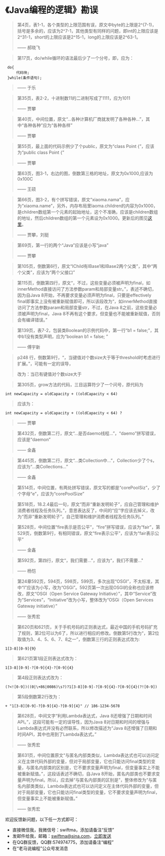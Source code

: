 # 《Java编程的逻辑》勘误

> 第4页，表1-1，各个类型的上限范围有误，原文中byte的上限是2^(7-1)，括号是多余的，应该为2^7-1，其他类型有同样的问题，即int的上限应该是2^31-1，short的上限应该是2^15-1，long的上限应该是2^63-1。
>
> —— 郝晓飞 

> 第17页，do/while循环的语法最后少了一个分号，即，应为：
```
 do{
     代码块;   
 }while(条件语句);
```
> —— 于乐

> 第35页，表2-2，十进制数11的二进制写成了1111，应为1011
>
> —— 贾攀

> 第40页，中间位置，原文“...各种计算机厂商就发明了各种各种...”，其中“各种各种”应为“各种各样”
>
> —— 贾攀

> 第55页，最上面的代码示例少了个public，原文为“class Point {”，应该为“public class Point {”
>
> —— 贾攀

> 第63页，图3-1，右边的图，倒数第三格的地址，原文为0x1000,应该为0x100C
>
> —— 王硕

> 第66页，图3-2，有个拼写错误，原文“xiaoma.nama”，应为“xiaoma.name”，另外，内存布局里laoma.children的内容为0x1000，是children数组第一个元素的起始地址，这个不准确，应该是children数组的地址，然后children数组的第一个元素设为0x1000。更新后的图见[这里](https://swiftma.github.io/person_update.jpg)。
>
> —— 贾攀，刘挺

> 第69页，第一行的两个“Java”应该是小写“java”
>
> —— 贾攀

> 第105页，倒数第6行，原文“IChild有IBase1和IBase2两个父类”，其中“两个父类”，应该为“两个父接口”

> 第115页，倒数第四行，原文“，不过，这些变量必须被声明为final，如innerMethod直接访问了方法参数param和局部变量str。”，表述不确切，因为自Java 8开始，不再要求变量必须声明为final，只要是effectively final即事实上没有被重新赋值即可，所以该段改为“，如innerMethod直接访问了方法参数param和局部变量str，不过，在Java 8之前，这些变量必须被声明为final，Java 8不再有这个要求，但变量也不能被重新赋值，否则会有编译错误。”


> 第139页，表7-2，包装类Boolean的示例代码中，第一行“b1 = false;”，其中b1没有类型声明，应为“boolean b1 = false; ”
>
> —— 傅宇新


> p248 行，倒数第9行，“，当键值对个数size大于等于threshold时考虑进行扩展。”，可能有一定的误导，
>
> 改为：当已有键值对个数size大于

> 第305页，grow方法的代码，三目运算符少了一个问号，原代码为
```
int newCapacity = oldCapacity + ((oldCapacity < 64) 
```
>应该为：
```
int newCapacity = oldCapacity + ((oldCapacity < 64) ? 
```
>
> —— 贾攀

> 第432页，倒数第二行，原文“...是否daemo线程...”，“daemo”拼写错误，应该是“daemon”
>
> —— 金鑫

> 第445页，倒数第二行，原文“...类Collection中...”，Collection少了个s，应该为“...类Collections...”
>
> —— 金鑫

> 第514页，中间位置，有两处拼写错误，原文写的都是“corePoolSiz”，少了个字母“e”，应该为“corePoolSize”
>
>

> 第518页，18.2.4最后一句，原文“而非“重新发明轮子”，应自己管理和维护消费者线程及任务队列。”，意思表达反了，中间的“应”字应该去掉义，改为“而非“重新发明轮子”，自己管理和维护消费者线程及任务队列。”

> 第528页，中间位置“fire表示是否公平”，“fire”拼写错误，应该为“fair”，第529页，倒数第9行，有相同错误，原文“fire表示公平”，应该为“fair表示公平”
>
> —— 金鑫

> 第592页，第四行，原文“，我们需要...”，应该为“，我们不需要..."
>
> —— 杨恺

> 第24章592页，594页，598页，599页，多次出现“OSGI”，不太标准，其中“I”应该为小写，改为“OSGi”。592页第一次出现OSGI的全称也应该修改，原文“OSGI（Open Service Gateway Initiative）”，其中“Service”改为“Services”，“Initiative”改为小写，整体改为“OSGi（Open Services Gateway initiative）”
>
> —— 张秀宏

> 第620页和621页，关于手机号码的正则表达式，最近中国的手机号码扩充了规则，第2位可以为6了，所以进行相应的修改。倒数第5行改为“，第2位取值为3、4、5、6、7、8之一”，倒数第三行的正则表达式改为:
```
1[3-8][0-9]{9}
```
>第621页第1段正则表达式改为：
```
1[3-8][0-9]-?[0-9]{4}-?[0-9]{4}
```
>第4段正则表达式改为：
```
(?<![0-9])((0|\+86|0086)\s?)?1[3-8][0-9]-?[0-9]{4}-?[0-9]{4}(?![0-9])
```
>第5段倒数第2行改为：
```
+ "1[3-8][0-9]-?[0-9]{4}-?[0-9]{4}" // 186-1234-5678
```


> 第628页，中间文字“利用Lambda表达式，Java 8还增强了日期和时间API。”，这段可能有一定的误导性，因为Java 8对日期和时间的增强与Lambda表达式并没有必然联系，所以修改描述为“Java 8还增强了日期和时间API，其中也用到了Lambda表达式。”
>
> —— 张秀宏

> 第631页，中间位置原文“与匿名内部类类似，Lambda表达式也可以访问定义在主体代码外部的变量，但对于局部变量，它也只能访问final类型的变量，与匿名内部类的区别是，它不要求变量声明为final，但变量事实上不能被重新赋值。”，这段话表述不确切，自Java 8开始，匿名内部类也不要求变量声明为final。所以，应去掉“与匿名内部类的区别是”，整体修改为“与匿名内部类类似，Lambda表达式也可以访问定义在主体代码外部的变量，但对于局部变量，它也只能访问final类型的变量，它不要求变量声明为final，但变量事实上不能被重新赋值。”
>
> —— 张秀宏

欢迎反馈新问题，以下任一方式即可：
- 直接微信我，我微信号：swiftma，添加请备注“反馈”
- 发邮件给我，邮箱：swiftma@sina.com，[立即发送](mailto:swiftma@sina.com) 
- 在QQ群反馈，QQ群:574974775，添加请备注“编程”
- 在“老马说编程”公众号发消息

